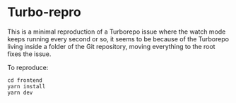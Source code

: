 # Turbo-repro

This is a minimal reproduction of a Turborepo issue where the watch mode keeps running every second or so,
it seems to be because of the Turborepo living inside a folder of the Git repository, moving everything to
the root fixes the issue.

To reproduce:

```
cd frontend
yarn install
yarn dev
```
